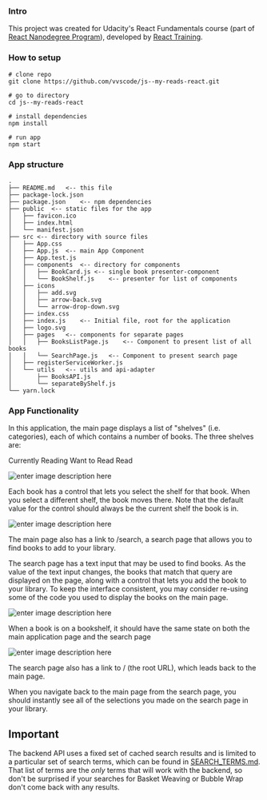 ### Intro

This project was created for Udacity's React Fundamentals course (part of [React Nanodegree Program](https://www.udacity.com/course/react-nanodegree--nd019)), developed by [React Training](https://reacttraining.com). 

### How to setup

```
# clone repo
git clone https://github.com/vvscode/js--my-reads-react.git

# go to directory
cd js--my-reads-react

# install dependencies
npm install

# run app
npm start
```

### App structure

```
.
├── README.md	<-- this file
├── package-lock.json
├── package.json	<-- npm dependencies 
├── public	<-- static files for the app
│   ├── favicon.ico
│   ├── index.html
│   └── manifest.json
├── src	<-- directory with source files
│   ├── App.css                        
│   ├── App.js	<-- main App Component
│   ├── App.test.js
│   ├── components	<-- directory for components
│   │   ├── BookCard.js	<-- single book presenter-component
│   │   └── BookShelf.js	<-- presenter for list of components
│   ├── icons
│   │   ├── add.svg
│   │   ├── arrow-back.svg
│   │   └── arrow-drop-down.svg
│   ├── index.css
│   ├── index.js	<-- Initial file, root for the application
│   ├── logo.svg
│   ├── pages	<-- components for separate pages
│   │   ├── BooksListPage.js	<-- Component to present list of all books
│   │   └── SearchPage.js	<-- Component to present search page
│   ├── registerServiceWorker.js
│   └── utils	<-- utils and api-adapter
│       ├── BooksAPI.js
│       └── separateByShelf.js
└── yarn.lock
```

### App Functionality
In this application, the main page displays a list of "shelves" (i.e. categories), each of which contains a number of books. The three shelves are:

Currently Reading
Want to Read
Read

![enter image description here](https://d17h27t6h515a5.cloudfront.net/topher/2017/May/590c0f12_react-project1-a/react-project1-a.png)

Each book has a control that lets you select the shelf for that book. When you select a different shelf, the book moves there. Note that the default value for the control should always be the current shelf the book is in.

![enter image description here](https://d17h27t6h515a5.cloudfront.net/topher/2017/May/590c0f26_react-project1-b/react-project1-b.png)

The main page also has a link to /search, a search page that allows you to find books to add to your library.

The search page has a text input that may be used to find books. As the value of the text input changes, the books that match that query are displayed on the page, along with a control that lets you add the book to your library. To keep the interface consistent, you may consider re-using some of the code you used to display the books on the main page.

![enter image description here](https://d17h27t6h515a5.cloudfront.net/topher/2017/May/590c0f40_react-project1-c/react-project1-c.png)

When a book is on a bookshelf, it should have the same state on both the main application page and the search page

![enter image description here](https://d17h27t6h515a5.cloudfront.net/topher/2017/July/595d48a9_correct-use-of-state/correct-use-of-state.gif)

The search page also has a link to / (the root URL), which leads back to the main page.

When you navigate back to the main page from the search page, you should instantly see all of the selections you made on the search page in your library.

## Important
The backend API uses a fixed set of cached search results and is limited to a particular set of search terms, which can be found in [SEARCH_TERMS.md](SEARCH_TERMS.md). That list of terms are the _only_ terms that will work with the backend, so don't be surprised if your searches for Basket Weaving or Bubble Wrap don't come back with any results. 
